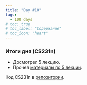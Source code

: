 ```yaml
---
title: "Day #10"
tags:
  - 100 days
# toc: true
# toc_label: "Содержание"
# toc_icon: "heart"
---
```


### Итоги дня (CS231n)
* Досмотрел 5 лекцию.
* Прочел [материалы по 5 лекции](http://cs231n.github.io/neural-networks-1/).

Код CS231n в [репозитории](https://github.com/ningeen/stanford_cs231n).